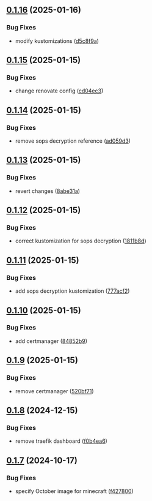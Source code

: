 ## [0.1.16](https://github.com/binary-braids/kubernetes-homelab/compare/v0.1.15...v0.1.16) (2025-01-16)


### Bug Fixes

* modify kustomizations ([d5c8f9a](https://github.com/binary-braids/kubernetes-homelab/commit/d5c8f9a290a973edf71b070c54f96800ce58d2b1))



## [0.1.15](https://github.com/binary-braids/kubernetes-homelab/compare/v0.1.14...v0.1.15) (2025-01-15)


### Bug Fixes

* change renovate config ([cd04ec3](https://github.com/binary-braids/kubernetes-homelab/commit/cd04ec3ce8fa55ef803b5ef45d776f94c123215b))



## [0.1.14](https://github.com/binary-braids/kubernetes-homelab/compare/v0.1.13...v0.1.14) (2025-01-15)


### Bug Fixes

* remove sops decryption reference ([ad059d3](https://github.com/binary-braids/kubernetes-homelab/commit/ad059d3e53a82d25cea1106aebcdc0bd30055377))



## [0.1.13](https://github.com/binary-braids/kubernetes-homelab/compare/v0.1.12...v0.1.13) (2025-01-15)


### Bug Fixes

* revert changes ([8abe31a](https://github.com/binary-braids/kubernetes-homelab/commit/8abe31a03a99f4fc5fb674243ed1cc3e4db187cc))



## [0.1.12](https://github.com/binary-braids/kubernetes-homelab/compare/v0.1.11...v0.1.12) (2025-01-15)


### Bug Fixes

* correct kustomization for sops decryption ([1811b8d](https://github.com/binary-braids/kubernetes-homelab/commit/1811b8d87ef84a52e9d9b81481f8b02a3d5f25cb))



## [0.1.11](https://github.com/binary-braids/kubernetes-homelab/compare/v0.1.10...v0.1.11) (2025-01-15)


### Bug Fixes

* add sops decryption kustomization ([777acf2](https://github.com/binary-braids/kubernetes-homelab/commit/777acf2809960a8ed5e1b7dce502719b3c89f224))



## [0.1.10](https://github.com/binary-braids/kubernetes-homelab/compare/v0.1.9...v0.1.10) (2025-01-15)


### Bug Fixes

* add certmanager ([84852b9](https://github.com/binary-braids/kubernetes-homelab/commit/84852b9d842fba3a0a13ff91a8258f403c968b54))



## [0.1.9](https://github.com/binary-braids/kubernetes-homelab/compare/v0.1.8...v0.1.9) (2025-01-15)


### Bug Fixes

* remove certmanager ([520bf71](https://github.com/binary-braids/kubernetes-homelab/commit/520bf71c17a228046f546a8d3e3b391a1e545301))



## [0.1.8](https://github.com/binary-braids/kubernetes-homelab/compare/v0.1.7...v0.1.8) (2024-12-15)


### Bug Fixes

* remove traefik dashboard ([f0b4ea6](https://github.com/binary-braids/kubernetes-homelab/commit/f0b4ea6e530c431bc98b55c9645523f416d11c8a))



## [0.1.7](https://github.com/binary-braids/kubernetes-homelab/compare/v0.1.6...v0.1.7) (2024-10-17)


### Bug Fixes

* specify October image for minecraft ([f427800](https://github.com/binary-braids/kubernetes-homelab/commit/f4278002f329fd7108cf6e83c85c506b5723122a))



